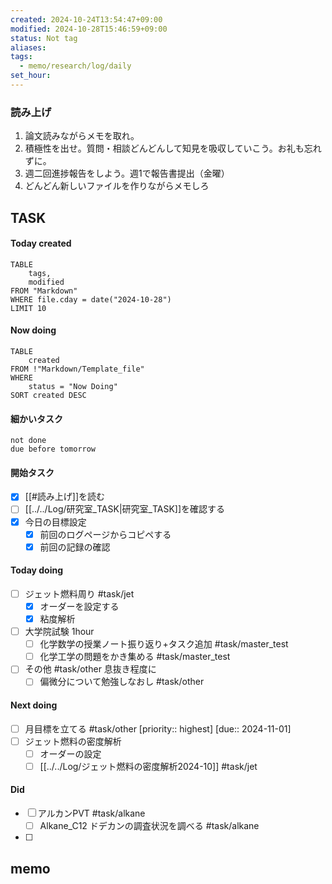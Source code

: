 ```yaml
---
created: 2024-10-24T13:54:47+09:00
modified: 2024-10-28T15:46:59+09:00
status: Not tag
aliases: 
tags:
  - memo/research/log/daily
set_hour: 
---
```



### 読み上げ
1. 論文読みながらメモを取れ。
2. 積極性を出せ。質問・相談どんどんして知見を吸収していこう。お礼も忘れずに。
3. 週二回進捗報告をしよう。週1で報告書提出（金曜）
4. どんどん新しいファイルを作りながらメモしろ
## TASK
#### Today created
```dataview
TABLE
	tags, 
	modified
FROM "Markdown"
WHERE file.cday = date("2024-10-28")
LIMIT 10
```
#### Now doing
```dataview
TABLE
	created
FROM !"Markdown/Template_file"
WHERE
	status = "Now Doing"
SORT created DESC
```
#### 細かいタスク

```tasks
not done 
due before tomorrow
```
#### 開始タスク
- [x] [[#読み上げ]]を読む
- [ ] [[../../Log/研究室_TASK|研究室_TASK]]を確認する
- [x] 今日の目標設定
	- [x] 前回のログページからコピペする
	- [x] 前回の記録の確認
#### Today doing
- [ ] ジェット燃料周り #task/jet
	- [x] オーダーを設定する
	- [x] 粘度解析
- [ ] 大学院試験 1hour
	- [ ] 化学数学の授業ノート振り返り+タスク追加 #task/master_test
	- [ ] 化学工学の問題をかき集める #task/master_test 
- [ ] その他 #task/other  息抜き程度に
	- [ ] 偏微分について勉強しなおし #task/other 
#### Next doing
- [ ] 月目標を立てる #task/other  [priority:: highest]  [due:: 2024-11-01]
- [ ] ジェット燃料の密度解析
	- [ ] オーダーの設定
	- [ ] [[../../Log/ジェット燃料の密度解析2024-10]] #task/jet 
#### Did
- [ ] アルカンPVT #task/alkane
	- [ ] Alkane_C12 ドデカンの調査状況を調べる #task/alkane
- [ ] 
## memo
### 